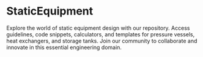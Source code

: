 # StaticEquipment
Explore the world of static equipment design with our repository. Access guidelines, code snippets, calculators, and templates for pressure vessels, heat exchangers, and storage tanks. Join our community to collaborate and innovate in this essential engineering domain.
